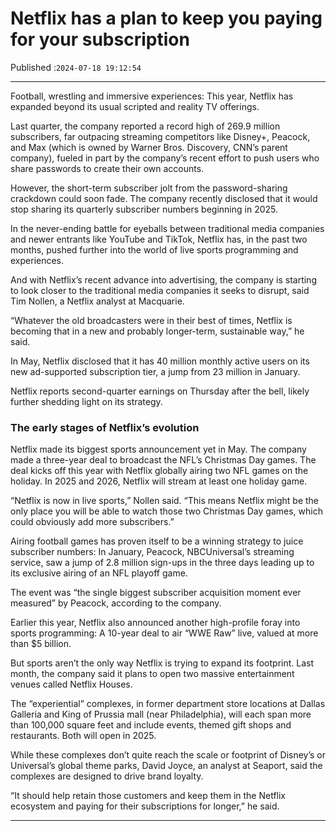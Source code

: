 # Netflix has a plan to keep you paying for your subscription

Published :`2024-07-18 19:12:54`

---

Football, wrestling and immersive experiences: This year, Netflix has expanded beyond its usual scripted and reality TV offerings.

Last quarter, the company reported a record high of 269.9 million subscribers, far outpacing streaming competitors like Disney+, Peacock, and Max (which is owned by Warner Bros. Discovery, CNN’s parent company), fueled in part by the company’s recent effort to push users who share passwords to create their own accounts.

However, the short-term subscriber jolt from the password-sharing crackdown could soon fade. The company recently disclosed that it would stop sharing its quarterly subscriber numbers beginning in 2025.

In the never-ending battle for eyeballs between traditional media companies and newer entrants like YouTube and TikTok, Netflix has, in the past two months, pushed further into the world of live sports programming and experiences.

And with Netflix’s recent advance into advertising, the company is starting to look closer to the traditional media companies it seeks to disrupt, said Tim Nollen, a Netflix analyst at Macquarie.

“Whatever the old broadcasters were in their best of times, Netflix is becoming that in a new and probably longer-term, sustainable way,” he said.

In May, Netflix disclosed that it has 40 million monthly active users on its new ad-supported subscription tier, a jump from 23 million in January.

Netflix reports second-quarter earnings on Thursday after the bell, likely further shedding light on its strategy.

### The early stages of Netflix’s evolution

Netflix made its biggest sports announcement yet in May. The company made a three-year deal to broadcast the NFL’s Christmas Day games. The deal kicks off this year with Netflix globally airing two NFL games on the holiday. In 2025 and 2026, Netflix will stream at least one holiday game.

“Netflix is now in live sports,” Nollen said. “This means Netflix might be the only place you will be able to watch those two Christmas Day games, which could obviously add more subscribers.”

Airing football games has proven itself to be a winning strategy to juice subscriber numbers: In January, Peacock, NBCUniversal’s streaming service, saw a jump of 2.8 million sign-ups in the three days leading up to its exclusive airing of an NFL playoff game.

The event was “the single biggest subscriber acquisition moment ever measured” by Peacock, according to the company.

Earlier this year, Netflix also announced another high-profile foray into sports programming: A 10-year deal to air “WWE Raw” live, valued at more than $5 billion.

But sports aren’t the only way Netflix is trying to expand its footprint. Last month, the company said it plans to open two massive entertainment venues called Netflix Houses.

The “experiential” complexes, in former department store locations at Dallas Galleria and King of Prussia mall (near Philadelphia), will each span more than 100,000 square feet and include events, themed gift shops and restaurants. Both will open in 2025.

While these complexes don’t quite reach the scale or footprint of Disney’s or Universal’s global theme parks, David Joyce, an analyst at Seaport, said the complexes are designed to drive brand loyalty.

“It should help retain those customers and keep them in the Netflix ecosystem and paying for their subscriptions for longer,” he said.

---

